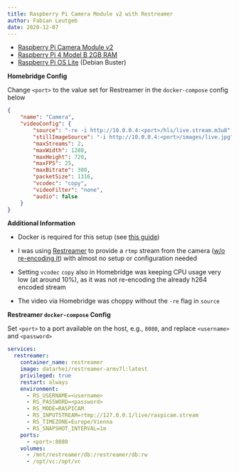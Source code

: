 ```yaml
---
title: Raspberry Pi Camera Module v2 with Restreamer
author: Fabian Leutgeb
date: 2020-12-07
---
```

- [Raspberry Pi Camera Module v2](https://www.raspberrypi.org/products/camera-module-v2/)
- [Raspberry Pi 4 Model B 2GB RAM](https://www.raspberrypi.org/products/raspberry-pi-4-model-b/)
- [Raspberry Pi OS Lite](https://www.raspberrypi.org/software/operating-systems/) (Debian Buster)

**Homebridge Config**

Change `<port>` to the value set for Restreamer in the `docker-compose` config below

```json
{
	"name": "Camera",
	"videoConfig": {
		"source": "-re -i http://10.0.0.4:<port>/hls/live.stream.m3u8",
		"stillImageSource": "-i http://10.0.0.4:<port>/images/live.jpg",
		"maxStreams": 2,
		"maxWidth": 1280,
		"maxHeight": 720,
		"maxFPS": 25,
		"maxBitrate": 300,
		"packetSize": 1316,
		"vcodec": "copy",
		"videoFilter": "none",
		"audio": false
	}
}
```

**Additional Information**

- Docker is required for this setup (see [this guide](https://dev.to/rohansawant/installing-docker-and-docker-compose-on-the-raspberry-pi-in-5-simple-steps-3mgl))

- I was using [Restreamer](https://datarhei.github.io/restreamer/docs/guides-raspicam.html) to provide a `rtmp` stream from the camera ([w/o re-encoding it](https://datarhei.github.io/restreamer/docs/guides-encoding.html)) with almost no setup or configuration needed

- Setting `vcodec` `copy` also in Homebridge was keeping CPU usage very low (at around 10%), as it was not re-encoding the already h264 encoded stream

- The video via Homebridge was choppy without the `-re` flag in `source`

**Restreamer `docker-compose` Config**

Set `<port>` to a port available on the host, e.g., `8080`, and replace `<username>` and `<password>`

```yml
services:
  restreamer:
    container_name: restreamer
    image: datarhei/restreamer-armv7l:latest
    privileged: true
    restart: always
    environment:
      - RS_USERNAME=<username>
      - RS_PASSWORD=<password>
      - RS_MODE=RASPICAM
      - RS_INPUTSTREAM=rtmp://127.0.0.1/live/raspicam.stream
      - RS_TIMEZONE=Europe/Vienna
      - RS_SNAPSHOT_INTERVAL=1m
    ports:
      - <port>:8080
    volumes:
      - /mnt/restreamer/db:/restreamer/db:rw
      - /opt/vc:/opt/vc
```
